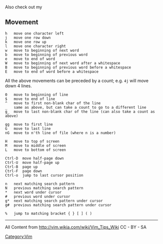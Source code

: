 Also check out my <Vimrc>

Movement
--------

    h   move one character left
    j   move one row down
    k   move one row up
    l   move one character right
    w   move to beginning of next word
    b   move to beginning of previous word
    e   move to end of word
    W   move to beginning of next word after a whitespace
    B   move to beginning of previous word before a whitespace
    E   move to end of word before a whitespace

All the above movements can be preceded by a count; e.g. `4j` will move
down 4 lines.

    0   move to beginning of line
    $   move to end of line
    ^   move to first non-blank char of the line
    _   same as above, but can take a count to go to a different line
    g_  move to last non-blank char of the line (can also take a count as above)

    gg  move to first line
    G   move to last line
    nG  move to n'th line of file (where n is a number)

    H   move to top of screen
    M   move to middle of screen
    L   move to bottom of screen

    Ctrl-D  move half-page down
    Ctrl-U  move half-page up
    Ctrl-B  page up
    Ctrl-F  page down
    Ctrl-o  jump to last cursor position

    n   next matching search pattern
    N   previous matching search pattern
    *   next word under cursor
    #   previous word under cursor
    g*  next matching search pattern under cursor
    g#  previous matching search pattern under cursor

    %   jump to matching bracket { } [ ] ( )

* * * * *

All Content from
[<http://vim.wikia.com/wiki/Vim_Tips_Wiki>](http://vim.wikia.com/wiki/Vim_Tips_Wiki)
CC - BY - SA

<Category:Vim>
